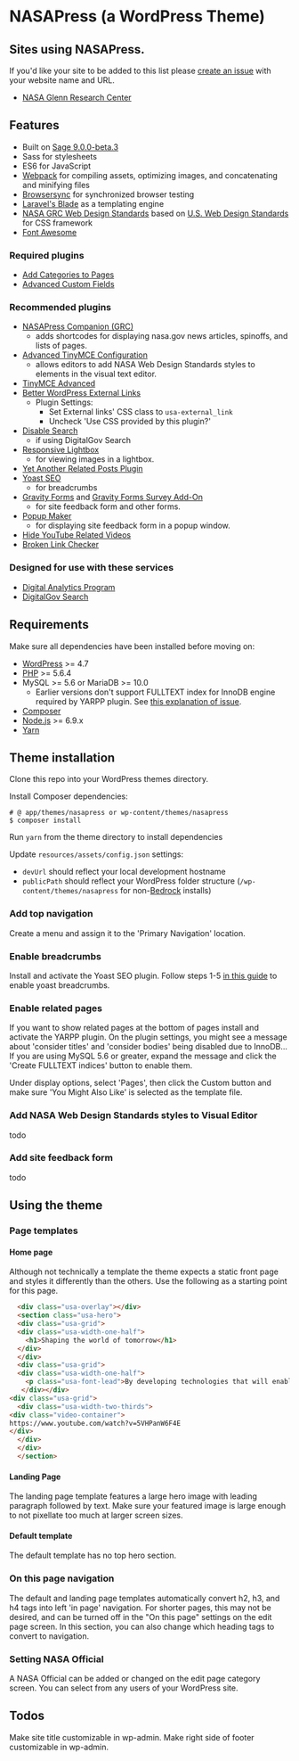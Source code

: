 # NASAPress (a WordPress Theme)

## Sites using NASAPress.

If you'd like your site to be added to this list please [create an issue](https://github.com/nasa/nasapress/issues/new) with your website name and URL.

* [NASA Glenn Research Center](https://www1.grc.nasa.gov)

## Features

* Built on [Sage 9.0.0-beta.3](https://github.com/roots/sage/releases/tag/9.0.0-beta.3)
* Sass for stylesheets
* ES6 for JavaScript
* [Webpack](https://webpack.github.io/) for compiling assets, optimizing images, and concatenating and minifying files
* [Browsersync](http://www.browsersync.io/) for synchronized browser testing
* [Laravel's Blade](https://laravel.com/docs/5.3/blade) as a templating engine
* [NASA GRC Web Design Standards](https://bruffridge.github.io/web-design-standards-docs/) based on [U.S. Web Design Standards](https://standards.usa.gov) for CSS framework
* [Font Awesome](http://fontawesome.io/)

### Required plugins

* [Add Categories to Pages](https://wordpress.org/plugins/add-category-to-pages/)
* [Advanced Custom Fields](https://wordpress.org/plugins/advanced-custom-fields/)

### Recommended plugins

* [NASAPress Companion (GRC)](https://gitlab.grc.nasa.gov/wade/nasapress-companion-grc)
  * adds shortcodes for displaying nasa.gov news articles, spinoffs, and lists of pages.
* [Advanced TinyMCE Configuration](https://wordpress.org/plugins/advanced-tinymce-configuration/)
    * allows editors to add NASA Web Design Standards styles to elements in the visual text editor.
* [TinyMCE Advanced](https://wordpress.org/plugins/tinymce-advanced/)
* [Better WordPress External Links](https://wordpress.org/plugins/bwp-external-links/)
    * Plugin Settings:
      * Set External links' CSS class to `usa-external_link`
      * Uncheck 'Use CSS provided by this plugin?'
* [Disable Search](https://wordpress.org/plugins/disable-search/)
  * if using DigitalGov Search
* [Responsive Lightbox](https://wordpress.org/plugins/responsive-lightbox/)
    * for viewing images in a lightbox.
* [Yet Another Related Posts Plugin](https://wordpress.org/plugins/yet-another-related-posts-plugin/)
* [Yoast SEO](https://wordpress.org/plugins/wordpress-seo/)
  * for breadcrumbs
* [Gravity Forms](http://www.gravityforms.com/) and [Gravity Forms Survey Add-On](http://www.gravityforms.com/add-ons/survey/)
  * for site feedback form and other forms.
* [Popup Maker](https://wordpress.org/plugins/popup-maker/)
  * for displaying site feedback form in a popup window.
* [Hide YouTube Related Videos](https://wordpress.org/plugins/hide-youtube-related-videos/)
* [Broken Link Checker](https://wordpress.org/plugins/broken-link-checker/)

### Designed for use with these services

* [Digital Analytics Program](https://www.digitalgov.gov/services/dap/)
* [DigitalGov Search](https://search.digitalgov.gov/)

## Requirements

Make sure all dependencies have been installed before moving on:

* [WordPress](https://wordpress.org/) >= 4.7
* [PHP](http://php.net/manual/en/install.php) >= 5.6.4
* MySQL >= 5.6 or MariaDB >= 10.0
  * Earlier versions don't support FULLTEXT index for InnoDB engine required by YARPP plugin. See [this explanation of issue](https://easyengine.io/tutorials/mysql/yarpp-innodb/).
* [Composer](https://getcomposer.org/download/)
* [Node.js](http://nodejs.org/) >= 6.9.x
* [Yarn](https://yarnpkg.com/en/docs/install)

## Theme installation

Clone this repo into your WordPress themes directory.

Install Composer dependencies:

```shell
# @ app/themes/nasapress or wp-content/themes/nasapress
$ composer install
```

Run `yarn` from the theme directory to install dependencies

Update `resources/assets/config.json` settings:
  * `devUrl` should reflect your local development hostname
  * `publicPath` should reflect your WordPress folder structure (`/wp-content/themes/nasapress` for non-[Bedrock](https://roots.io/bedrock/) installs)

### Add top navigation

Create a menu and assign it to the 'Primary Navigation' location.

### Enable breadcrumbs

Install and activate the Yoast SEO plugin. Follow steps 1-5 [in this guide](https://kb.yoast.com/kb/implement-wordpress-seo-breadcrumbs/) to enable yoast breadcrumbs.

### Enable related pages

If you want to show related pages at the bottom of pages install and activate the YARPP plugin. On the plugin settings, you might see a message about 'consider titles' and 'consider bodies' being disabled due to InnoDB... If you are using MySQL 5.6 or greater, expand the message and click the 'Create FULLTEXT indices' button to enable them.

Under display options, select 'Pages', then click the Custom button and make sure 'You Might Also Like' is selected as the template file. 

### Add NASA Web Design Standards styles to Visual Editor

todo

### Add site feedback form

todo

## Using the theme

### Page templates

#### Home page

Although not technically a template the theme expects a static front page and styles it differently than the others. Use the following as a starting point for this page.
```html
  <div class="usa-overlay"></div>
  <section class="usa-hero">
  <div class="usa-grid">
  <div class="usa-width-one-half">
    <h1>Shaping the world of tomorrow</h1>
  </div>
  </div>
  <div class="usa-grid">
  <div class="usa-width-one-half">
    <p class="usa-font-lead">By developing technologies that will enable further exploration of the universe and revolutionize air travel</p>
   </div></div>
<div class="usa-grid">
  <div class="usa-width-two-thirds">
<div class="video-container">
https://www.youtube.com/watch?v=5VHPanW6F4E
</div>
  </div>
  </div>
  </section>
```

#### Landing Page

The landing page template features a large hero image with leading paragraph followed by text. Make sure your featured image is large enough to not pixellate too much at larger screen sizes.

#### Default template

The default template has no top hero section.
 
### On this page navigation

The default and landing page templates automatically convert h2, h3, and h4 tags into left 'in page' navigation. For shorter pages, this may not be desired, and can be turned off in the "On this page" settings on the edit page screen. In this section, you can also change which heading tags to convert to navigation.

### Setting NASA Official

A NASA Official can be added or changed on the edit page category screen. You can select from any users of your WordPress site.

## Todos

Make site title customizable in wp-admin.
Make right side of footer customizable in wp-admin.